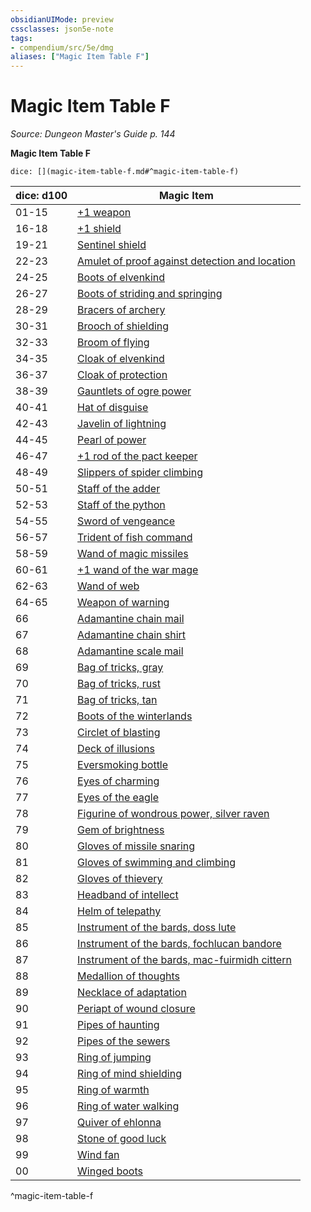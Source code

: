 ```yaml
---
obsidianUIMode: preview
cssclasses: json5e-note
tags:
- compendium/src/5e/dmg
aliases: ["Magic Item Table F"]
---
```

# Magic Item Table F
*Source: Dungeon Master's Guide p. 144* 

**Magic Item Table F**

`dice: [](magic-item-table-f.md#^magic-item-table-f)`

| dice: d100 | Magic Item |
|------------|------------|
| 01-15 | [+1 weapon](2-Mechanics/CLI/items/1-weapon.md) |
| 16-18 | [+1 shield](2-Mechanics/CLI/items/1-shield.md) |
| 19-21 | [Sentinel shield](2-Mechanics/CLI/items/sentinel-shield.md) |
| 22-23 | [Amulet of proof against detection and location](2-Mechanics/CLI/items/amulet-of-proof-against-detection-and-location.md) |
| 24-25 | [Boots of elvenkind](2-Mechanics/CLI/items/boots-of-elvenkind.md) |
| 26-27 | [Boots of striding and springing](2-Mechanics/CLI/items/boots-of-striding-and-springing.md) |
| 28-29 | [Bracers of archery](2-Mechanics/CLI/items/bracers-of-archery.md) |
| 30-31 | [Brooch of shielding](2-Mechanics/CLI/items/brooch-of-shielding.md) |
| 32-33 | [Broom of flying](2-Mechanics/CLI/items/broom-of-flying.md) |
| 34-35 | [Cloak of elvenkind](2-Mechanics/CLI/items/cloak-of-elvenkind.md) |
| 36-37 | [Cloak of protection](2-Mechanics/CLI/items/cloak-of-protection.md) |
| 38-39 | [Gauntlets of ogre power](2-Mechanics/CLI/items/gauntlets-of-ogre-power.md) |
| 40-41 | [Hat of disguise](2-Mechanics/CLI/items/hat-of-disguise.md) |
| 42-43 | [Javelin of lightning](2-Mechanics/CLI/items/javelin-of-lightning.md) |
| 44-45 | [Pearl of power](2-Mechanics/CLI/items/pearl-of-power.md) |
| 46-47 | [+1 rod of the pact keeper](2-Mechanics/CLI/items/1-rod-of-the-pact-keeper.md) |
| 48-49 | [Slippers of spider climbing](2-Mechanics/CLI/items/slippers-of-spider-climbing.md) |
| 50-51 | [Staff of the adder](2-Mechanics/CLI/items/staff-of-the-adder.md) |
| 52-53 | [Staff of the python](2-Mechanics/CLI/items/staff-of-the-python.md) |
| 54-55 | [Sword of vengeance](2-Mechanics/CLI/items/sword-of-vengeance.md) |
| 56-57 | [Trident of fish command](2-Mechanics/CLI/items/trident-of-fish-command.md) |
| 58-59 | [Wand of magic missiles](2-Mechanics/CLI/items/wand-of-magic-missiles.md) |
| 60-61 | [+1 wand of the war mage](2-Mechanics/CLI/items/1-wand-of-the-war-mage.md) |
| 62-63 | [Wand of web](2-Mechanics/CLI/items/wand-of-web.md) |
| 64-65 | [Weapon of warning](2-Mechanics/CLI/items/weapon-of-warning.md) |
| 66 | [Adamantine chain mail](2-Mechanics/CLI/items/adamantine-armor.md) |
| 67 | [Adamantine chain shirt](2-Mechanics/CLI/items/adamantine-armor.md) |
| 68 | [Adamantine scale mail](2-Mechanics/CLI/items/adamantine-armor.md) |
| 69 | [Bag of tricks, gray](2-Mechanics/CLI/items/bag-of-tricks-gray.md) |
| 70 | [Bag of tricks, rust](2-Mechanics/CLI/items/bag-of-tricks-rust.md) |
| 71 | [Bag of tricks, tan](2-Mechanics/CLI/items/bag-of-tricks-tan.md) |
| 72 | [Boots of the winterlands](2-Mechanics/CLI/items/boots-of-the-winterlands.md) |
| 73 | [Circlet of blasting](2-Mechanics/CLI/items/circlet-of-blasting.md) |
| 74 | [Deck of illusions](2-Mechanics/CLI/items/deck-of-illusions.md) |
| 75 | [Eversmoking bottle](2-Mechanics/CLI/items/eversmoking-bottle.md) |
| 76 | [Eyes of charming](2-Mechanics/CLI/items/eyes-of-charming.md) |
| 77 | [Eyes of the eagle](2-Mechanics/CLI/items/eyes-of-the-eagle.md) |
| 78 | [Figurine of wondrous power, silver raven](2-Mechanics/CLI/items/figurine-of-wondrous-power-silver-raven.md) |
| 79 | [Gem of brightness](2-Mechanics/CLI/items/gem-of-brightness.md) |
| 80 | [Gloves of missile snaring](2-Mechanics/CLI/items/gloves-of-missile-snaring.md) |
| 81 | [Gloves of swimming and climbing](2-Mechanics/CLI/items/gloves-of-swimming-and-climbing.md) |
| 82 | [Gloves of thievery](2-Mechanics/CLI/items/gloves-of-thievery.md) |
| 83 | [Headband of intellect](2-Mechanics/CLI/items/headband-of-intellect.md) |
| 84 | [Helm of telepathy](2-Mechanics/CLI/items/helm-of-telepathy.md) |
| 85 | [Instrument of the bards, doss lute](2-Mechanics/CLI/items/instrument-of-the-bards-doss-lute.md) |
| 86 | [Instrument of the bards, fochlucan bandore](2-Mechanics/CLI/items/instrument-of-the-bards-fochlucan-bandore.md) |
| 87 | [Instrument of the bards, mac-fuirmidh cittern](2-Mechanics/CLI/items/instrument-of-the-bards-mac-fuirmidh-cittern.md) |
| 88 | [Medallion of thoughts](2-Mechanics/CLI/items/medallion-of-thoughts.md) |
| 89 | [Necklace of adaptation](2-Mechanics/CLI/items/necklace-of-adaptation.md) |
| 90 | [Periapt of wound closure](2-Mechanics/CLI/items/periapt-of-wound-closure.md) |
| 91 | [Pipes of haunting](2-Mechanics/CLI/items/pipes-of-haunting.md) |
| 92 | [Pipes of the sewers](2-Mechanics/CLI/items/pipes-of-the-sewers.md) |
| 93 | [Ring of jumping](2-Mechanics/CLI/items/ring-of-jumping.md) |
| 94 | [Ring of mind shielding](2-Mechanics/CLI/items/ring-of-mind-shielding.md) |
| 95 | [Ring of warmth](2-Mechanics/CLI/items/ring-of-warmth.md) |
| 96 | [Ring of water walking](2-Mechanics/CLI/items/ring-of-water-walking.md) |
| 97 | [Quiver of ehlonna](2-Mechanics/CLI/items/quiver-of-ehlonna.md) |
| 98 | [Stone of good luck](2-Mechanics/CLI/items/stone-of-good-luck.md) |
| 99 | [Wind fan](2-Mechanics/CLI/items/wind-fan.md) |
| 00 | [Winged boots](2-Mechanics/CLI/items/winged-boots.md) |
^magic-item-table-f